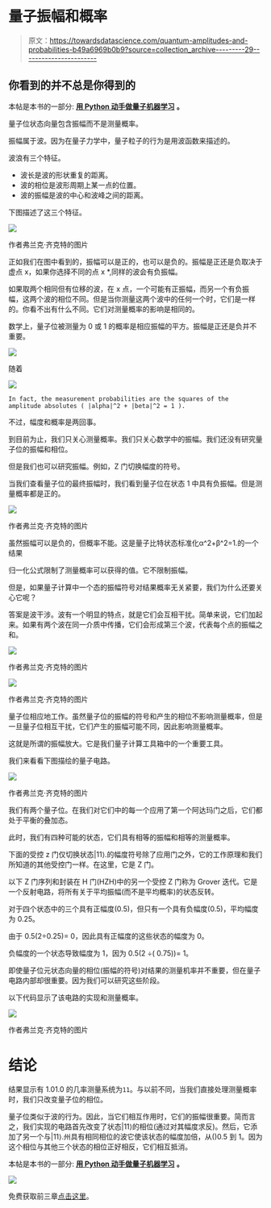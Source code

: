 # 量子振幅和概率

> 原文：<https://towardsdatascience.com/quantum-amplitudes-and-probabilities-b49a6969b0b9?source=collection_archive---------29----------------------->

## 你看到的并不总是你得到的

本帖是本书的一部分: [**用 Python 动手做量子机器学习**](https://www.pyqml.com/page?ref=medium_amplitudes&dest=/) **。**

量子位状态向量包含振幅而不是测量概率。

振幅属于波。因为在量子力学中，量子粒子的行为是用波函数来描述的。

波浪有三个特征。

*   波长是波的形状重复的距离。
*   波的相位是波形周期上某一点的位置。
*   波的振幅是波的中心和波峰之间的距离。

下图描述了这三个特征。

![](img/399d6c77938696caa790605a99ec25b9.png)

作者弗兰克·齐克特的图片

正如我们在图中看到的，振幅可以是正的，也可以是负的。振幅是正还是负取决于虚点 x，如果你选择不同的点 x *,同样的波会有负振幅。

如果取两个相同但有位移的波，在 x 点，一个可能有正振幅，而另一个有负振幅，这两个波的相位不同。但是当你测量这两个波中的任何一个时，它们是一样的。你看不出有什么不同。它们对测量概率的影响是相同的。

数学上，量子位被测量为 0 或 1 的概率是相应振幅的平方。振幅是正还是负并不重要。

![](img/9a048377fdff653ff7b6402e906fcf89.png)

随着

![](img/d03696e47cf5a2be346b08a66f3d46a4.png)

```
In fact, the measurement probabilities are the squares of the amplitude absolutes ( |alpha|^2 + |beta|^2 = 1 ).
```

不过，幅度和概率是两回事。

到目前为止，我们只关心测量概率。我们只关心数学中的振幅。我们还没有研究量子位的振幅和相位。

但是我们也可以研究振幅。例如，Z 门切换幅度的符号。

当我们查看量子位的最终振幅时，我们看到量子位在状态 1 中具有负振幅。但是测量概率都是正的。

![](img/895440625c17e777e357b011a783d0f9.png)

作者弗兰克·齐克特的图片

虽然振幅可以是负的，但概率不能。这是量子比特状态标准化α^2+β^2=1.的一个结果

归一化公式限制了测量概率可以获得的值。它不限制振幅。

但是，如果量子计算中一个态的振幅符号对结果概率无关紧要，我们为什么还要关心它呢？

答案是波干涉。波有一个明显的特点，就是它们会互相干扰。简单来说，它们加起来。如果有两个波在同一介质中传播，它们会形成第三个波，代表每个点的振幅之和。

![](img/fba989820c3d86a43b1418fa2a71d989.png)

作者弗兰克·齐克特的图片

![](img/f418452ee40a8bff4803932163c41908.png)

作者弗兰克·齐克特的图片

量子位相应地工作。虽然量子位的振幅的符号和产生的相位不影响测量概率，但是一旦量子位相互干扰，它们产生的振幅可能不同，因此影响测量概率。

这就是所谓的振幅放大。它是我们量子计算工具箱中的一个重要工具。

我们来看看下图描绘的量子电路。

![](img/87bcd6be098a346be782642f0f403486.png)

作者弗兰克·齐克特的图片

我们有两个量子位。在我们对它们中的每一个应用了第一个阿达玛门之后，它们都处于平衡的叠加态。

此时，我们有四种可能的状态，它们具有相等的振幅和相等的测量概率。

下面的受控 z 门仅切换状态|11⟩.的幅度符号除了应用门之外，它的工作原理和我们所知道的其他受控门一样。在这里，它是 Z 门。

以下 Z 门序列和封装在 H 门(HZH)中的另一个受控 Z 门称为 Grover 迭代。它是一个反射电路，将所有关于平均振幅(而不是平均概率)的状态反转。

对于四个状态中的三个具有正幅度(0.5)，但只有一个具有负幅度(0.5)，平均幅度为 0.25。

由于 0.5(2÷0.25)= 0，因此具有正幅度的这些状态的幅度为 0。

负幅度的一个状态导致幅度为 1，因为 0.5(2 ÷( 0.75))= 1。

即使量子位元状态向量的相位(振幅的符号)对结果的测量机率并不重要，但在量子电路内部却很重要。因为我们可以研究这些阶段。

以下代码显示了该电路的实现和测量概率。

![](img/822bf19bfacfcd2a337b33e27206a193.png)

作者弗兰克·齐克特的图片

# 结论

结果显示有 1.01.0 的几率测量系统为`11`。与以前不同，当我们直接处理测量概率时，我们只改变量子位的相位。

量子位类似于波的行为。因此，当它们相互作用时，它们的振幅很重要。简而言之，我们实现的电路首先改变了状态|11⟩的相位(通过对其幅度求反)。然后，它添加了另一个与|11⟩.州具有相同相位的波它使该状态的幅度加倍，从()0.5 到 1。因为这个相位与其他三个状态的相位正好相反，它们相互抵消。

本帖是本书的一部分: [**用 Python 动手做量子机器学习**](https://www.pyqml.com/page?ref=medium_amplitudes&dest=/) **。**

![](img/89a3586f6b18e3b603ac2126873b8bd4.png)

免费获取前三章[点击这里](https://www.pyqml.com/page?ref=medium_amplitudes&dest=/)。